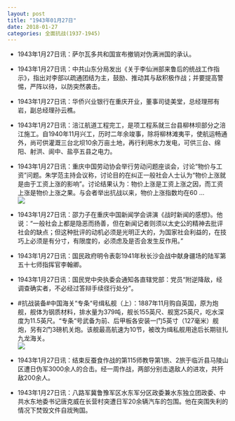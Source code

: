 ```yaml
---
layout: post
title: "1943年01月27日"
date: 2018-01-27
categories: 全面抗战(1937-1945)
---
```


<meta name="referrer" content="no-referrer" />

- 1943年1月27日讯：萨尔瓦多共和国宣布撤销对伪满洲国的承认。 

- 1943年1月27日讯：中共山东分局发出《关于李仙洲部来鲁后的统战工作指示》，指出对李部以疏通团结为主，鼓励、推动其与敌积极作战；并要提高警惕，严阵以待，以防突然袭击。 

- 1943年1月27日讯：华侨兴业银行在重庆开业，董事司徒美堂，总经理邢有岩，副总经理孙云樵。 

- 1943年1月27日讯：涪江航道工程完工，是项工程系就三台县柳林坝部分之涪江施工。自1940年11月兴工，历时二年余竣事，除将柳林滩夷平，使航运畅通外，尚可供灌溉三台北坝10余万亩土地，再行利用水力发电，可供三台、绵阳、射洪、阆中、盐亭五县之电力。 

- 1943年1月27日讯：重庆中国劳动协会举行劳动问题座谈会，讨论“物价与工资”问题。朱学范主持会议称，讨论目的在纠正一般社会人士认为“物价上涨就是由于工资上涨的影响”。讨论结果认为：物价上涨是工资上涨之因，而工资上涨是物价上涨之果。与会者举出抗战以来，物价上涨指数均在60 ... <br/><img src="https://wx2.sinaimg.cn/large/aca367d8ly1fnvdat5eblj20c80bxmxb.jpg" />

- 1943年1月27日讯：邵力子在重庆中国新闻学会讲演《战时新闻的感想》。他说：“一般社会上都是隐恶而扬善，但在新闻记者则须以太史公的精神去批评社会的缺点；但这种批评的动机必须是光明正大的，为国家社会利益的，在技巧上必须是有分寸，有限度的，必须虑及是否会发生反作用。” 

- 1943年1月27日讯：国民政府明令表彰1941年秋长沙会战中献身疆场的陆军第五十七师指挥官李翰卿。 

- 1943年1月27日讯：国民党中央执委会通知各直辖党部：党员“附逆降敌，经调查确实者，不必经过答辩手续径行处分”。 

- #抗战装备#中国海关“专条“号缉私舰（上）：1887年11月购自英国，原为炮舰，舰体为钢质材料，排水量为379吨，舰长155英尺、舰宽25英尺，吃水深度为11.5英尺。“专条“号武备为前、后甲板各安装一门5英寸（127毫米）舰炮，另有2门3磅机关炮。该舰最高航速为10节，被改为缉私舰用途后长期驻扎九龙海关。 <br/><img src="https://wx3.sinaimg.cn/large/aca367d8ly1fnuxp3sqpcj20b406qwfl.jpg" />

- 1943年1月27日讯：结束反蚕食作战的第115师教导第1旅、2旅于临沂县马陵山区遭日伪军3000余人的合击。经一周作战，两部分别击退敌人的进攻，共歼敌200余人。 

- 1943年1月27日讯：八路军冀鲁豫军区水东军分区政委兼水东独立团政委、中共水东地委书记唐克威在长营村突遭日军20余辆汽车的包围。他在突围失利的情况下焚毁文件自戕殉国。 

